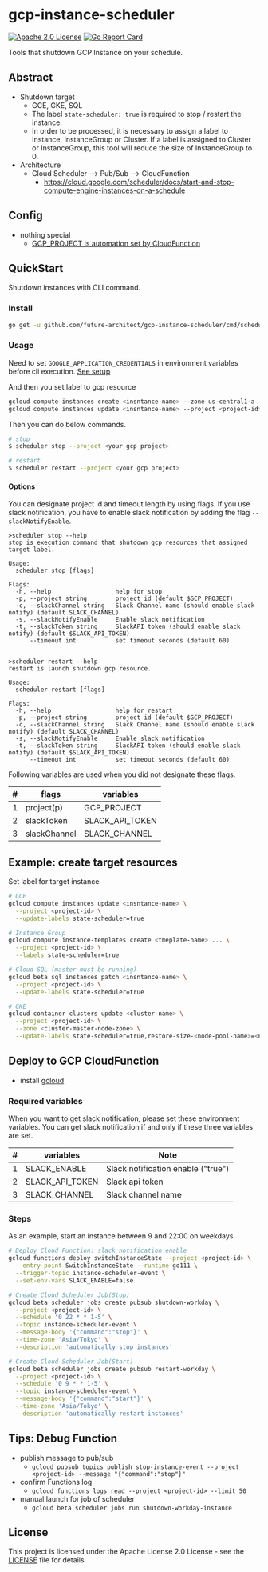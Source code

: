 # gcp-instance-scheduler
[![Apache 2.0 License](https://img.shields.io/badge/License-Apache%202.0-blue.svg)](LICENSE)
[![Go Report Card](https://goreportcard.com/badge/github.com/future-architect/gcp-instance-scheduler)](https://goreportcard.com/report/github.com/future-architect/gcp-instance-scheduler)

Tools that shutdown GCP Instance on your schedule.

## Abstract

* Shutdown target
   * GCE, GKE, SQL
   * The label `state-scheduler: true` is required to stop / restart the instance.
   * In order to be processed, it is necessary to assign a label to Instance, InstanceGroup or Cluster.
   If a label is assigned to Cluster or InstanceGroup, this tool will reduce the size of InstanceGroup to 0.   
* Architecture
  * Cloud Scheduler --> Pub/Sub --> CloudFunction
    * https://cloud.google.com/scheduler/docs/start-and-stop-compute-engine-instances-on-a-schedule

## Config

* nothing special
  * [GCP_PROJECT is automation set by CloudFunction](https://cloud.google.com/functions/docs/concepts/go-runtime#contextcontext)

## QuickStart

Shutdown instances with CLI command.

### Install

```bash
go get -u github.com/future-architect/gcp-instance-scheduler/cmd/scheduler
```

### Usage

Need to set `GOOGLE_APPLICATION_CREDENTIALS` in environment variables before cli execution.
[See setup](https://cloud.google.com/docs/authentication/getting-started)

And then you set label to gcp resource
```bash
gcloud compute instances create <insntance-name> --zone us-central1-a
gcloud compute instances update <insntance-name> --project <project-id> --update-labels state-scheduler=true
```
Then you can do below commands.

```bash
# stop
$ scheduler stop --project <your gcp project>

# restart
$ scheduler restart --project <your gcp project>
```


#### Options

You can designate project id and timeout length by using flags.
If you use slack notification, you have to enable slack notification by adding the flag `--slackNotifyEnable`.

```console
>scheduler stop --help
stop is execution command that shutdown gcp resources that assigned target label.

Usage:
  scheduler stop [flags]

Flags:
  -h, --help                  help for stop
  -p, --project string        project id (default $GCP_PROJECT)
  -c, --slackChannel string   Slack Channel name (should enable slack notify) (default SLACK_CHANNEL)
  -s, --slackNotifyEnable     Enable slack notification
  -t, --slackToken string     SlackAPI token (should enable slack notify) (default $SLACK_API_TOKEN)
      --timeout int           set timeout seconds (default 60)


>scheduler restart --help
restart is launch shutdown gcp resource.

Usage:
  scheduler restart [flags]

Flags:
  -h, --help                  help for restart
  -p, --project string        project id (default $GCP_PROJECT)
  -c, --slackChannel string   Slack Channel name (should enable slack notify) (default SLACK_CHANNEL)
  -s, --slackNotifyEnable     Enable slack notification
  -t, --slackToken string     SlackAPI token (should enable slack notify) (default $SLACK_API_TOKEN)
      --timeout int           set timeout seconds (default 60)
``` 

Following variables are used when you did not designate these flags.

|#  |flags                  |variables       |
|---|-----------------------|----------------|
| 1 |project(p)             |GCP_PROJECT     |
| 2 |slackToken             |SLACK_API_TOKEN |
| 3 |slackChannel           |SLACK_CHANNEL   |


## Example: create target resources

Set label for target instance

```sh
# GCE
gcloud compute instances update <insntance-name> \
  --project <project-id> \
  --update-labels state-scheduler=true

# Instance Group
gcloud compute instance-templates create <tmeplate-name> ... \
  --project <project-id> \
  --labels state-scheduler=true

# Cloud SQL (master must be running)
gcloud beta sql instances patch <insntance-name> \
  --project <project-id> \
  --update-labels state-scheduler=true

# GKE
gcloud container clusters update <cluster-name> \
  --project <project-id> \
  --zone <cluster-master-node-zone> \
  --update-labels state-scheduler=true,restore-size-<node-pool-name>=<node-size>
```


## Deploy to GCP CloudFunction

* install [gcloud](https://cloud.google.com/sdk/gcloud/)

### Required variables
When you want to get slack notification, please set these environment variables.
You can get slack notification if and only if these three variables are set.

|#  |variables       |Note                               |
|---|----------------|-----------------------------------|
| 1 |SLACK_ENABLE    |Slack notification enable ("true") |
| 2 |SLACK_API_TOKEN |Slack api token                    |
| 3 |SLACK_CHANNEL   |Slack channel name                 |

### Steps

As an example, start an instance between 9 and 22:00 on weekdays.

```sh
# Deploy Cloud Function: slack notification enable
gcloud functions deploy switchInstanceState --project <project-id> \
  --entry-point SwitchInstanceState --runtime go111 \
  --trigger-topic instance-scheduler-event \
  --set-env-vars SLACK_ENABLE=false

# Create Cloud Scheduler Job(Stop)
gcloud beta scheduler jobs create pubsub shutdown-workday \
  --project <project-id> \
  --schedule '0 22 * * 1-5' \
  --topic instance-scheduler-event \
  --message-body '{"command":"stop"}' \
  --time-zone 'Asia/Tokyo' \
  --description 'automatically stop instances'

# Create Cloud Scheduler Job(Start)
gcloud beta scheduler jobs create pubsub restart-workday \
  --project <project-id> \
  --schedule '0 9 * * 1-5' \
  --topic instance-scheduler-event \
  --message-body '{"command":"start"}' \
  --time-zone 'Asia/Tokyo' \
  --description 'automatically restart instances'
```


## Tips: Debug Function

* publish message to pub/sub
  * `gcloud pubsub topics publish stop-instance-event --project <project-id> --message "{"command":"stop"}"`
* confirm Functions log
  * `gcloud functions logs read --project <project-id> --limit 50`
* manual launch for job of scheduler
  * `gcloud beta scheduler jobs run shutdown-workday-instance`

## License

This project is licensed under the Apache License 2.0 License - see the [LICENSE](LICENSE) file for details
